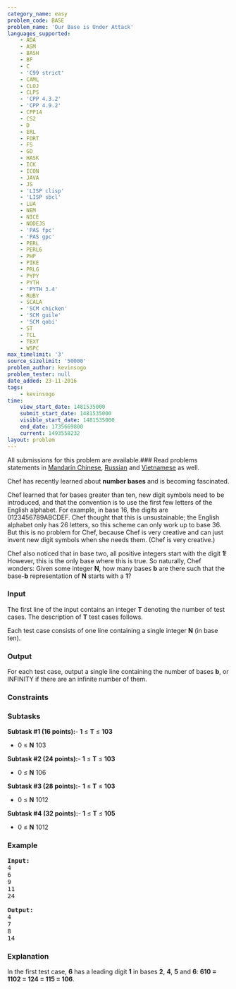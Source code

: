 ```yaml
---
category_name: easy
problem_code: BASE
problem_name: 'Our Base is Under Attack'
languages_supported:
    - ADA
    - ASM
    - BASH
    - BF
    - C
    - 'C99 strict'
    - CAML
    - CLOJ
    - CLPS
    - 'CPP 4.3.2'
    - 'CPP 4.9.2'
    - CPP14
    - CS2
    - D
    - ERL
    - FORT
    - FS
    - GO
    - HASK
    - ICK
    - ICON
    - JAVA
    - JS
    - 'LISP clisp'
    - 'LISP sbcl'
    - LUA
    - NEM
    - NICE
    - NODEJS
    - 'PAS fpc'
    - 'PAS gpc'
    - PERL
    - PERL6
    - PHP
    - PIKE
    - PRLG
    - PYPY
    - PYTH
    - 'PYTH 3.4'
    - RUBY
    - SCALA
    - 'SCM chicken'
    - 'SCM guile'
    - 'SCM qobi'
    - ST
    - TCL
    - TEXT
    - WSPC
max_timelimit: '3'
source_sizelimit: '50000'
problem_author: kevinsogo
problem_tester: null
date_added: 23-11-2016
tags:
    - kevinsogo
time:
    view_start_date: 1481535000
    submit_start_date: 1481535000
    visible_start_date: 1481535000
    end_date: 1735669800
    current: 1493558232
layout: problem
---
```

All submissions for this problem are available.###  Read problems statements in [Mandarin Chinese](http://www.codechef.com/download/translated/DEC16/mandarin/BASE.pdf), [Russian](http://www.codechef.com/download/translated/DEC16/russian/BASE.pdf) and [Vietnamese](http://www.codechef.com/download/translated/DEC16/vietnamese/BASE.pdf) as well.

Chef has recently learned about **number bases** and is becoming fascinated.

Chef learned that for bases greater than ten, new digit symbols need to be introduced, and that the convention is to use the first few letters of the English alphabet. For example, in base 16, the digits are 0123456789ABCDEF. Chef thought that this is unsustainable; the English alphabet only has 26 letters, so this scheme can only work up to base 36. But this is no problem for Chef, because Chef is very creative and can just invent new digit symbols when she needs them. (Chef is very creative.)

Chef also noticed that in base two, all positive integers start with the digit **1**! However, this is the only base where this is true. So naturally, Chef wonders: Given some integer **N**, how many bases **b** are there such that the base-**b** representation of **N** starts with a **1**?

### Input

The first line of the input contains an integer **T** denoting the number of test cases. The description of **T** test cases follows.

Each test case consists of one line containing a single integer **N** (in base ten).

### Output

For each test case, output a single line containing the number of bases **b**, or INFINITY if there are an infinite number of them.

### Constraints

### Subtasks

**Subtask #1 (16 points):**- **1** ≤ **T** ≤ **103**
- 0 ≤ **N** 103

**Subtask #2 (24 points):**- **1** ≤ **T** ≤ **103**
- 0 ≤ **N** 106

**Subtask #3 (28 points):**- **1** ≤ **T** ≤ **103**
- 0 ≤ **N** 1012

**Subtask #4 (32 points):**- **1** ≤ **T** ≤ **105**
- 0 ≤ **N** 1012

### Example

<pre><b>Input:</b>
<tt>4
6
9
11
24</tt>

<b>Output:</b>
<tt>4
7
8
14</tt>
</pre>
### Explanation

In the first test case, **6** has a leading digit **1** in bases **2**, **4**, **5** and **6**: **610 = 1102 = 124 = 115 = 106**.
